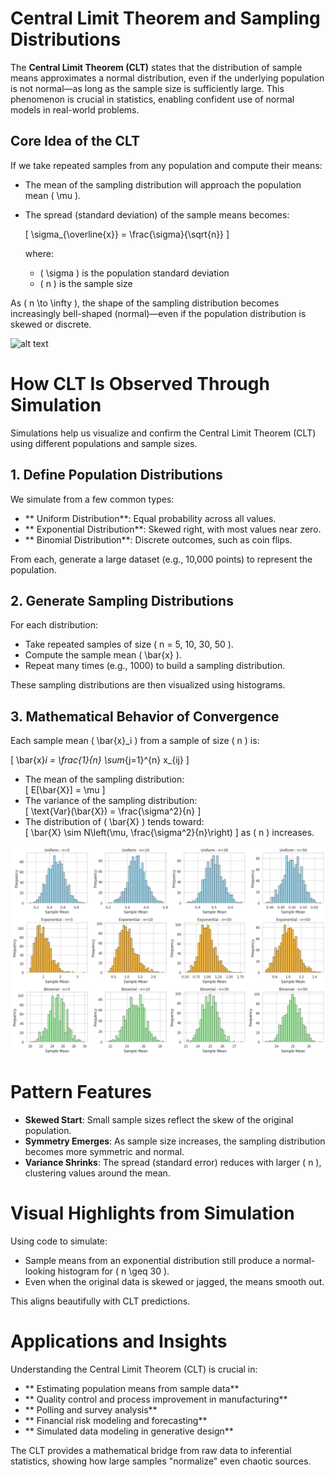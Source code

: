 #  Central Limit Theorem and Sampling Distributions

The **Central Limit Theorem (CLT)** states that the distribution of sample means approximates a normal distribution, even if the underlying population is not normal—as long as the sample size is sufficiently large. This phenomenon is crucial in statistics, enabling confident use of normal models in real-world problems.

##  Core Idea of the CLT

If we take repeated samples from any population and compute their means:

- The mean of the sampling distribution will approach the population mean \( \mu \).
  
- The spread (standard deviation) of the sample means becomes:

  \[
  \sigma_{\overline{x}} = \frac{\sigma}{\sqrt{n}}
  \]

  where:

  - \( \sigma \) is the population standard deviation
  - \( n \) is the sample size

As \( n \to \infty \), the shape of the sampling distribution becomes increasingly bell-shaped (normal)—even if the population distribution is skewed or discrete.

![alt text](image40.png)

# How CLT Is Observed Through Simulation

Simulations help us visualize and confirm the Central Limit Theorem (CLT) using different populations and sample sizes.

## 1. Define Population Distributions
We simulate from a few common types:

- ** Uniform Distribution**: Equal probability across all values.
- ** Exponential Distribution**: Skewed right, with most values near zero.
- ** Binomial Distribution**: Discrete outcomes, such as coin flips.

From each, generate a large dataset (e.g., 10,000 points) to represent the population.

## 2. Generate Sampling Distributions
For each distribution:

- Take repeated samples of size \( n = 5, 10, 30, 50 \).
- Compute the sample mean \( \bar{x} \).
- Repeat many times (e.g., 1000) to build a sampling distribution.

These sampling distributions are then visualized using histograms.

## 3. Mathematical Behavior of Convergence
Each sample mean \( \bar{x}_i \) from a sample of size \( n \) is:

\[
\bar{x}_i = \frac{1}{n} \sum_{j=1}^{n} x_{ij}
\]

- The mean of the sampling distribution:  
  \[
  E[\bar{X}] = \mu
  \]
- The variance of the sampling distribution:  
  \[
  \text{Var}(\bar{X}) = \frac{\sigma^2}{n}
  \]
- The distribution of \( \bar{X} \) tends toward:  
  \[
  \bar{X} \sim N\left(\mu, \frac{\sigma^2}{n}\right)
  \]
  as \( n \) increases.

![alt text](image41.png)

#  Pattern Features

- **Skewed Start**: Small sample sizes reflect the skew of the original population.
- **Symmetry Emerges**: As sample size increases, the sampling distribution becomes more symmetric and normal.
- **Variance Shrinks**: The spread (standard error) reduces with larger \( n \), clustering values around the mean.

#  Visual Highlights from Simulation

Using code to simulate:

-  Sample means from an exponential distribution still produce a normal-looking histogram for \( n \geq 30 \).
-  Even when the original data is skewed or jagged, the means smooth out.

This aligns beautifully with CLT predictions.

#  Applications and Insights

Understanding the Central Limit Theorem (CLT) is crucial in:

- ** Estimating population means from sample data**
- ** Quality control and process improvement in manufacturing**
- ** Polling and survey analysis**
- ** Financial risk modeling and forecasting**
- ** Simulated data modeling in generative design**

The CLT provides a mathematical bridge from raw data to inferential statistics, showing how large samples "normalize" even chaotic sources.
